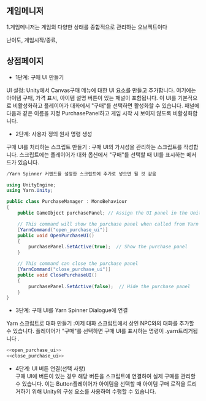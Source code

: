 게임메니저
--------------
1.게임메니저는 게임의 다양한 상태를 종합적으로 관리하는 오브젝트이다<br>

난이도, 게임시작/종료, 

상점페이지
-
* 1단계: 구매 UI 만들기

UI 설정: Unity에서 Canvas구매 메뉴에 대한 UI 요소를 만들고 추가합니다. 여기에는 아이템 구매, 가격 표시, 아이템 설명 버튼이 있는 패널이 포함됩니다. 이 UI를 기본적으로 비활성화하고 플레이어가 대화에서 "구매"를 선택하면 활성화할 수 있습니다.
패널에 다음과 같은 이름을 지정 PurchasePanel하고 게임 시작 시 보이지 않도록 비활성화합니다.

* 2단계: 사용자 정의 원사 명령 생성

구매 UI를 처리하는 스크립트 만들기 : 구매 UI의 가시성을 관리하는 스크립트를 작성합니다. 스크립트에는 플레이어가 대화 옵션에서 "구매"를 선택할 때 UI를 표시하는 메서드가 있습니다.
~~~C#
/Yarn Spinner 커멘드를 설정한 스크립트에 추가로 넣으면 될 것 같음

using UnityEngine;
using Yarn.Unity;

public class PurchaseManager : MonoBehaviour
{
    public GameObject purchasePanel; // Assign the UI panel in the Unity Editor

    // This command will show the purchase panel when called from Yarn Spinner
    [YarnCommand("open_purchase_ui")]
    public void OpenPurchaseUI()
    {
        purchasePanel.SetActive(true);  // Show the purchase panel
    }

    // This command can close the purchase panel
    [YarnCommand("close_purchase_ui")]
    public void ClosePurchaseUI()
    {
        purchasePanel.SetActive(false);  // Hide the purchase panel
    }
}
~~~

* 3단계: 구매 UI를 Yarn Spinner Dialogue에 연결

Yarn 스크립트로 대화 만들기 :이제 대화 스크립트에서 상인 NPC와의 대화를 추가할 수 있습니다. 플레이어가 "구매"를 선택하면 구매 UI를 표시하는 명령이 .yarn트리거됩니다 .
~~~C#
<<open_purchase_ui>>
<<close_purchase_ui>> 
~~~

* 4단계: UI 버튼 연결(선택 사항)<br>
구매 UI에 버튼이 있는 경우 해당 버튼을 스크립트에 연결하여 실제 구매를 관리할 수 있습니다. 이는 Button플레이어가 아이템을 선택할 때 아이템 구매 로직을 트리거하기 위해 Unity의 구성 요소를 사용하여 수행할 수 있습니다.
